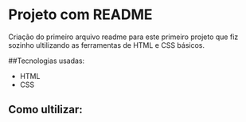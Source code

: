 # Projeto com README
Criação do primeiro arquivo readme para este  primeiro projeto que fiz sozinho ultilizando as ferramentas de HTML e CSS básicos.



##Tecnologias usadas:
- HTML
- CSS

## Como ultilizar:
